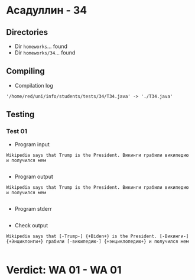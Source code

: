 # Асадуллин - 34
## Directories
- Dir `homeworks`... found
- Dir `homeworks/34`... found
## Compiling
- Compilation log
```
'/home/red/uni/info/students/tests/34/T34.java' -> './T34.java'

```
## Testing
### Test 01
- Program input
```
Wikipedia says that Trump is the President. Викинги грабили википедию и получился мем


```
- Program output
```
Wikipedia says that Trump is the President. Викинги грабили википедию и получился мем


```
- Program stderr
```

```
- Check output
```
Wikipedia says that [-Trump-] {+Biden+} is the President. [-Викинги-] {+Энциклонги+} грабили [-википедию-] {+энциклопедию+} и получился мем


```
# Verdict: **WA 01** - WA 01
